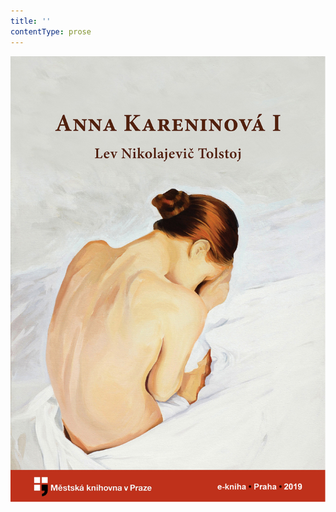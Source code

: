 ```yaml
---
title: ''
contentType: prose
---
```


<section>

![obalka_anna_kareninova.jpg](./resources/obalka_anna_kareninova_fmt.png)

</section>
